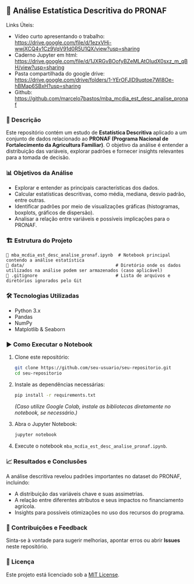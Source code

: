 ## 📌 Análise Estatística Descritiva do PRONAF

Links Úteis:
- Vídeo curto apresentando o trabalho: https://drive.google.com/file/d/1ezxVHi-wwjXCQ4v1Cz9VqV91d0R5U1QX/view?usp=sharing
- Caderno Jupyter em html: https://drive.google.com/file/d/1JXRGvBOofyBZeMLAtOIudX0sxz_m_qBH/view?usp=sharing
- Pasta compartilhada do google drive: https://drive.google.com/drive/folders/1-YErOFJID9uqtoe7Wl8Oe-hBMap6SBxH?usp=sharing
- Github: https://github.com/marcelo7bastos/mba_mcdia_est_desc_analise_pronaf
  

### 📖 Descrição
Este repositório contém um estudo de **Estatística Descritiva** aplicado a um conjunto de dados relacionado ao **PRONAF (Programa Nacional de Fortalecimento da Agricultura Familiar)**. O objetivo da análise é entender a distribuição das variáveis, explorar padrões e fornecer insights relevantes para a tomada de decisão.

### 📊 Objetivos da Análise
- Explorar e entender as principais características dos dados.
- Calcular estatísticas descritivas, como média, mediana, desvio padrão, entre outras.
- Identificar padrões por meio de visualizações gráficas (histogramas, boxplots, gráficos de dispersão).
- Analisar a relação entre variáveis e possíveis implicações para o PRONAF.

### 🏗 Estrutura do Projeto
```
📂 mba_mcdia_est_desc_analise_pronaf.ipynb  # Notebook principal contendo a análise estatística
📂 data/                                   # Diretório onde os dados utilizados na análise podem ser armazenados (caso aplicável)
📂 .gitignore                              # Lista de arquivos e diretórios ignorados pelo Git
```

### 🛠 Tecnologias Utilizadas
- Python 3.x
- Pandas
- NumPy
- Matplotlib & Seaborn

### ▶ Como Executar o Notebook
1. Clone este repositório:
   ```bash
   git clone https://github.com/seu-usuario/seu-repositorio.git
   cd seu-repositorio
   ```
2. Instale as dependências necessárias:
   ```bash
   pip install -r requirements.txt
   ```
   *(Caso utilize Google Colab, instale as bibliotecas diretamente no notebook, se necessário.)*

3. Abra o Jupyter Notebook:
   ```bash
   jupyter notebook
   ```
4. Execute o notebook `mba_mcdia_est_desc_analise_pronaf.ipynb`.

### 📈 Resultados e Conclusões
A análise descritiva revelou padrões importantes no dataset do PRONAF, incluindo:
- A distribuição das variáveis chave e suas assimetrias.
- A relação entre diferentes atributos e seus impactos no financiamento agrícola.
- Insights para possíveis otimizações no uso dos recursos do programa.

### 📢 Contribuições e Feedback
Sinta-se à vontade para sugerir melhorias, apontar erros ou abrir **Issues** neste repositório.

### 📜 Licença
Este projeto está licenciado sob a [MIT License](LICENSE).
